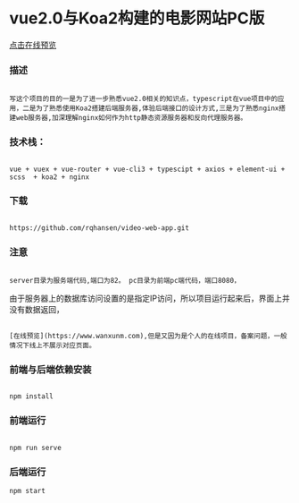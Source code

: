 
# vue2.0与Koa2构建的电影网站PC版

[点击在线预览](https://www.wanxunm.com)

### 描述
```

写这个项目的目的一是为了进一步熟悉vue2.0相关的知识点，typescript在vue项目中的应用，二是为了熟悉使用Koa2搭建后端服务器,体验后端接口的设计方式,三是为了熟悉nginx搭建web服务器,加深理解nginx如何作为http静态资源服务器和反向代理服务器。
```

###  技术栈： 
```

vue + vuex + vue-router + vue-cli3 + typescipt + axios + element-ui + scss  + koa2 + nginx 
``` 

###  下载
```

https://github.com/rqhansen/video-web-app.git
```
### 注意
```

server目录为服务端代码,端口为82。 pc目录为前端pc端代码，端口8080，
```

由于服务器上的数据库访问设置的是指定IP访问，所以项目运行起来后，界面上并没有数据返回，
```

[在线预览](https://www.wanxunm.com),但是又因为是个人的在线项目，备案问题，一般情况下线上不展示对应页面。
```

### 前端与后端依赖安装
```

npm install
```

### 前端运行
```

npm run serve
```

### 后端运行
```
npm start
```
